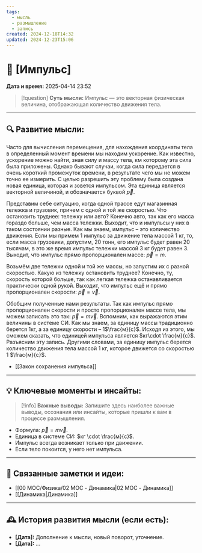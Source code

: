 ```yaml
---
tags:
  - мысль
  - размышление
  - запись
created: 2024-12-18T14:32
updated: 2024-12-23T15:06
---
```


# 💭  [Импульс]

**Дата и время:** 2025-04-14 23:52

> [!question] **Суть мысли:**
> Импульс — это векторная физическая величина, отображающая количество движения тела.

---

## 🔍 Развитие мысли:

Часто для вычисления перемещения, для нахождения координаты тела в определенный момент времени мы находим ускорение. Как известно, ускорение можно найти, зная силу и массу тела, км которому эта сила была приложены. Однако бывают случаи, когда сила передается в очень короткий промежуток времени, в результате чего мы не можем точно ее измерить. С целью разрешить эту проблему была создана новая единица, которая и зовется импульсом. Эта единица является векторной величиной, и обозначается буквой $\vec{p}$.

Представим себе ситуацию, когда одной трассе едут магазинная тележка и грузовик, причем с одной и той же скоростью. Что остановить труднее: тележку или авто? Конечно авто, так как его масса гораздо больше, чем масса тележки. Выходит, что и импульсы у них в таком состоянии разные. Как мы знаем, импульс – это количество движения. Если мы примем 1 импульс за движение тела массой 1 кг, то, если масса грузовики, допустим, 20 тонн, его импульс будет равен 20 тысячам, в это же время импульс тележки массой 3 кг будет равен 3. Выходит, что импульс прямо пропорционален массе: $\vec{p}=m$.

Возьмём две тележки одной и той же массы, но запустим их с разной скоростью. Какую из тележку остановить труднее? Конечно, ту, скорость которой больше, так как легкая тележка останавливается практически одной рукой. Выходит, что импульс ещё и прямо пропорционален скорости: $\vec{p}=\vec{v}$.

Обобщим полученные нами результаты. Так как импульс прямо пропорционален скорости и просто пропорционален массе тела, мы можем записать это так: $\vec{p}=m\vec{v}$. Вспомним, как выражаются этим величины в системе СИ. Как мы знаем, за единицу массы традиционно берется 1кг, а за единицу скорости – 1$\frac{м}{с}$. Исходя из этого, мы сможем сказать, что единицей импульса является $кг\cdot \frac{м}{с}$. Разъясним эту запись. Другими словами, за единицу импульс берется количество движения тела массой 1 кг, которое движется со скоростью 1 $\frac{м}{с}$. 

- [[Закон сохранения импульса]]

---

## 💡 Ключевые моменты и инсайты:

> [!info] **Важные выводы:**
> Запишите здесь наиболее важные выводы, осознания или инсайты, которые пришли к вам в процессе размышления.

- Формула: $\vec{p}=m\vec{v}$.
- Единица в системе СИ: $кг \cdot \frac{м}{с}$.
- Импульс всегда возникает только при движении. 
- Если тело покоится, у него нет импульса.

---

## 🔄 Связанные заметки и идеи:

- [[00 MOC/Физика/02 MOC - Динамика|02 MOC - Динамика]]
- [[Динамика|Динамика]]

---

## 🕰️ История развития мысли (если есть):

* **[Дата]:**  Дополнение к мысли, новый поворот, уточнение.
* **[Дата]:**  ...
